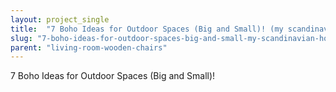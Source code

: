 ```yaml
---
layout: project_single
title:  "7 Boho Ideas for Outdoor Spaces (Big and Small)! (my scandinavian home)"
slug: "7-boho-ideas-for-outdoor-spaces-big-and-small-my-scandinavian-home"
parent: "living-room-wooden-chairs"
---
```

7 Boho Ideas for Outdoor Spaces (Big and Small)!